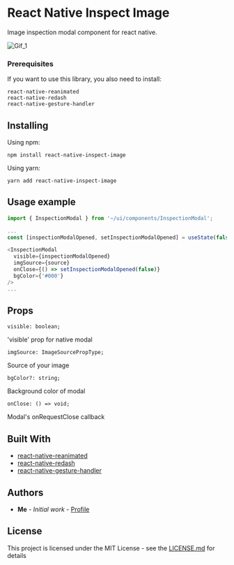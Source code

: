 # React Native Inspect Image

Image inspection modal component for react native.

![Gif_1](./gif1.gif)

### Prerequisites

If you want to use this library, you also need to install:

```
react-native-reanimated
react-native-redash
react-native-gesture-handler
```

## Installing

Using npm:

```
npm install react-native-inspect-image
```

Using yarn:

```
yarn add react-native-inspect-image
```

## Usage example

```javascript
import { InspectionModal } from '~/ui/components/InspectionModal';

...
const [inspectionModalOpened, setInspectionModalOpened] = useState(false);

<InspectionModal 
  visible={inspectionModalOpened}
  imgSource={source}
  onClose={() => setInspectionModalOpened(false)}
  bgColor={'#000'}
/>
...
```

## Props


```
visible: boolean;
```
'visible' prop for native modal

```
imgSource: ImageSourcePropType;
```
Source of your image

```
bgColor?: string;
```
Background color of modal

```
onClose: () => void;
```
Modal's onRequestClose callback

## Built With

* [react-native-reanimated](https://www.npmjs.com/package/react-native-reanimated)
* [react-native-redash](https://www.npmjs.com/package/react-native-redash)
* [react-native-gesture-handler](https://www.npmjs.com/package/react-native-gesture-handler)


## Authors

* **Me** - *Initial work* - [Profile](https://github.com/RNEvok)

## License

This project is licensed under the MIT License - see the [LICENSE.md](./LICENSE.md) for details
